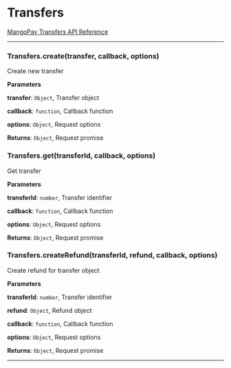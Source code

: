 # Transfers

[MangoPay Transfers API Reference](https://docs.mangopay.com/api-references/transfers/)



* * *

### Transfers.create(transfer, callback, options) 

Create new transfer

**Parameters**

**transfer**: `Object`, Transfer object

**callback**: `function`, Callback function

**options**: `Object`, Request options

**Returns**: `Object`, Request promise


### Transfers.get(transferId, callback, options) 

Get transfer

**Parameters**

**transferId**: `number`, Transfer identifier

**callback**: `function`, Callback function

**options**: `Object`, Request options

**Returns**: `Object`, Request promise


### Transfers.createRefund(transferId, refund, callback, options) 

Create refund for transfer object

**Parameters**

**transferId**: `number`, Transfer identifier

**refund**: `Object`, Refund object

**callback**: `function`, Callback function

**options**: `Object`, Request options

**Returns**: `Object`, Request promise



* * *










